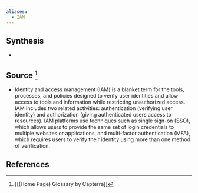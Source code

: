 ```yaml
---
aliases:
  - IAM
---
```

## Synthesis
- 
## Source [^1]
- Identity and access management (IAM) is a blanket term for the tools, processes, and policies designed to verify user identities and allow access to tools and information while restricting unauthorized access. IAM includes two related activities: authentication (verifying user identity) and authorization (giving authenticated users access to resources). IAM platforms use techniques such as single sign-on (SSO), which allows users to provide the same set of login credentials to multiple websites or applications, and multi-factor authentication (MFA), which requires users to verify their identity using more than one method of verification.
## References

[^1]: [[(Home Page) Glossary by Capterra]]
